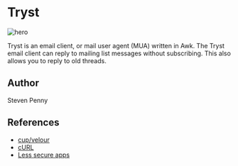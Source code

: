 Tryst
=====

![hero](https://github.com/cup/umber/raw/master/awk/tryst/image.jpg)

Tryst is an email client, or mail user agent (MUA) written in Awk. The Tryst
email client can reply to mailing list messages without subscribing. This also
allows you to reply to old threads.

Author
------

Steven Penny

References
----------

- [cup/velour](https://github.com/cup/velour)
- [cURL](https://curl.haxx.se)
- [Less secure apps](https://myaccount.google.com/lesssecureapps)
